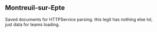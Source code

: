 ## Montreuil-sur-Epte
Saved documents for HTTPService parsing.
this legit has nothing else lol, just data for teams loading.
